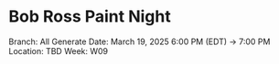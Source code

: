 # Bob Ross Paint Night

Branch: All Generate
Date: March 19, 2025 6:00 PM (EDT) → 7:00 PM
Location: TBD
Week: W09